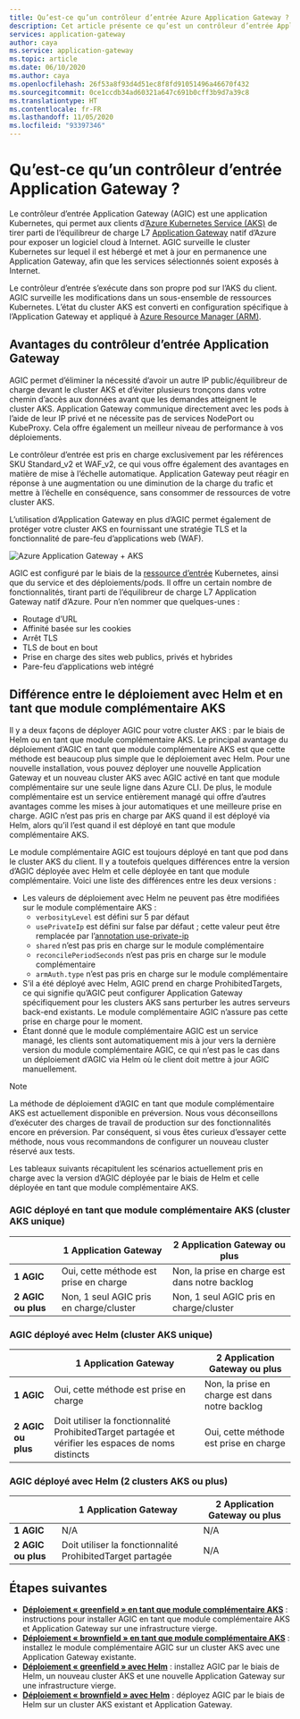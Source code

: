 ```yaml
---
title: Qu’est-ce qu’un contrôleur d’entrée Azure Application Gateway ?
description: Cet article présente ce qu’est un contrôleur d’entrée Application Gateway.
services: application-gateway
author: caya
ms.service: application-gateway
ms.topic: article
ms.date: 06/10/2020
ms.author: caya
ms.openlocfilehash: 26f53a8f93d4d51ec8f8fd91051496a46670f432
ms.sourcegitcommit: 0ce1ccdb34ad60321a647c691b0cff3b9d7a39c8
ms.translationtype: HT
ms.contentlocale: fr-FR
ms.lasthandoff: 11/05/2020
ms.locfileid: "93397346"
---
```

# <a name="what-is-application-gateway-ingress-controller"></a>Qu’est-ce qu’un contrôleur d’entrée Application Gateway ?
Le contrôleur d’entrée Application Gateway (AGIC) est une application Kubernetes, qui permet aux clients d’[Azure Kubernetes Service (AKS)](https://azure.microsoft.com/services/kubernetes-service/) de tirer parti de l’équilibreur de charge L7 [Application Gateway](https://azure.microsoft.com/services/application-gateway/) natif d’Azure pour exposer un logiciel cloud à Internet. AGIC surveille le cluster Kubernetes sur lequel il est hébergé et met à jour en permanence une Application Gateway, afin que les services sélectionnés soient exposés à Internet.

Le contrôleur d’entrée s’exécute dans son propre pod sur l’AKS du client. AGIC surveille les modifications dans un sous-ensemble de ressources Kubernetes. L’état du cluster AKS est converti en configuration spécifique à l’Application Gateway et appliqué à [Azure Resource Manager (ARM)](../azure-resource-manager/management/overview.md).

## <a name="benefits-of-application-gateway-ingress-controller"></a>Avantages du contrôleur d’entrée Application Gateway
AGIC permet d’éliminer la nécessité d’avoir un autre IP public/équilibreur de charge devant le cluster AKS et d’éviter plusieurs tronçons dans votre chemin d’accès aux données avant que les demandes atteignent le cluster AKS. Application Gateway communique directement avec les pods à l’aide de leur IP privé et ne nécessite pas de services NodePort ou KubeProxy. Cela offre également un meilleur niveau de performance à vos déploiements.

Le contrôleur d’entrée est pris en charge exclusivement par les références SKU Standard_v2 et WAF_v2, ce qui vous offre également des avantages en matière de mise à l’échelle automatique. Application Gateway peut réagir en réponse à une augmentation ou une diminution de la charge du trafic et mettre à l’échelle en conséquence, sans consommer de ressources de votre cluster AKS.

L’utilisation d’Application Gateway en plus d’AGIC permet également de protéger votre cluster AKS en fournissant une stratégie TLS et la fonctionnalité de pare-feu d’applications web (WAF).

![Azure Application Gateway + AKS](./media/application-gateway-ingress-controller-overview/architecture.png)

AGIC est configuré par le biais de la [ressource d’entrée](https://kubernetes.io/docs/user-guide/ingress/) Kubernetes, ainsi que du service et des déploiements/pods. Il offre un certain nombre de fonctionnalités, tirant parti de l’équilibreur de charge L7 Application Gateway natif d’Azure. Pour n’en nommer que quelques-unes :
  - Routage d’URL
  - Affinité basée sur les cookies
  - Arrêt TLS
  - TLS de bout en bout
  - Prise en charge des sites web publics, privés et hybrides
  - Pare-feu d’applications web intégré

## <a name="difference-between-helm-deployment-and-aks-add-on"></a>Différence entre le déploiement avec Helm et en tant que module complémentaire AKS
Il y a deux façons de déployer AGIC pour votre cluster AKS : par le biais de Helm ou en tant que module complémentaire AKS. Le principal avantage du déploiement d’AGIC en tant que module complémentaire AKS est que cette méthode est beaucoup plus simple que le déploiement avec Helm. Pour une nouvelle installation, vous pouvez déployer une nouvelle Application Gateway et un nouveau cluster AKS avec AGIC activé en tant que module complémentaire sur une seule ligne dans Azure CLI. De plus, le module complémentaire est un service entièrement managé qui offre d’autres avantages comme les mises à jour automatiques et une meilleure prise en charge. AGIC n’est pas pris en charge par AKS quand il est déployé via Helm, alors qu’il l’est quand il est déployé en tant que module complémentaire AKS. 

Le module complémentaire AGIC est toujours déployé en tant que pod dans le cluster AKS du client. Il y a toutefois quelques différences entre la version d’AGIC déployée avec Helm et celle déployée en tant que module complémentaire. Voici une liste des différences entre les deux versions : 
  - Les valeurs de déploiement avec Helm ne peuvent pas être modifiées sur le module complémentaire AKS :
    - `verbosityLevel` est défini sur 5 par défaut
    - `usePrivateIp` est défini sur false par défaut ; cette valeur peut être remplacée par l’[annotation use-private-ip](ingress-controller-annotations.md#use-private-ip)
    - `shared` n’est pas pris en charge sur le module complémentaire 
    - `reconcilePeriodSeconds` n’est pas pris en charge sur le module complémentaire
    - `armAuth.type` n’est pas pris en charge sur le module complémentaire
  - S’il a été déployé avec Helm, AGIC prend en charge ProhibitedTargets, ce qui signifie qu’AGIC peut configurer Application Gateway spécifiquement pour les clusters AKS sans perturber les autres serveurs back-end existants. Le module complémentaire AGIC n’assure pas cette prise en charge pour le moment. 
  - Étant donné que le module complémentaire AGIC est un service managé, les clients sont automatiquement mis à jour vers la dernière version du module complémentaire AGIC, ce qui n’est pas le cas dans un déploiement d’AGIC via Helm où le client doit mettre à jour AGIC manuellement. 

> [!NOTE]
> La méthode de déploiement d’AGIC en tant que module complémentaire AKS est actuellement disponible en préversion. Nous vous déconseillons d’exécuter des charges de travail de production sur des fonctionnalités encore en préversion. Par conséquent, si vous êtes curieux d’essayer cette méthode, nous vous recommandons de configurer un nouveau cluster réservé aux tests. 

Les tableaux suivants récapitulent les scénarios actuellement pris en charge avec la version d’AGIC déployée par le biais de Helm et celle déployée en tant que module complémentaire AKS. 

### <a name="aks-add-on-agic-single-aks-cluster"></a>AGIC déployé en tant que module complémentaire AKS (cluster AKS unique)
|                  |1 Application Gateway |2 Application Gateway ou plus |
|------------------|---------|--------|
|**1 AGIC**|Oui, cette méthode est prise en charge |Non, la prise en charge est dans notre backlog |
|**2 AGIC ou plus**|Non, 1 seul AGIC pris en charge/cluster |Non, 1 seul AGIC pris en charge/cluster |

### <a name="helm-deployed-agic-single-aks-cluster"></a>AGIC déployé avec Helm (cluster AKS unique)
|                  |1 Application Gateway |2 Application Gateway ou plus |
|------------------|---------|--------|
|**1 AGIC**|Oui, cette méthode est prise en charge |Non, la prise en charge est dans notre backlog |
|**2 AGIC ou plus**|Doit utiliser la fonctionnalité ProhibitedTarget partagée et vérifier les espaces de noms distincts |Oui, cette méthode est prise en charge |

### <a name="helm-deployed-agic-2-aks-clusters"></a>AGIC déployé avec Helm (2 clusters AKS ou plus)
|                  |1 Application Gateway |2 Application Gateway ou plus |
|------------------|---------|--------|
|**1 AGIC**|N/A |N/A |
|**2 AGIC ou plus**|Doit utiliser la fonctionnalité ProhibitedTarget partagée |N/A |

## <a name="next-steps"></a>Étapes suivantes
- [**Déploiement « greenfield » en tant que module complémentaire AKS**](tutorial-ingress-controller-add-on-new.md) : instructions pour installer AGIC en tant que module complémentaire AKS et Application Gateway sur une infrastructure vierge.
- [**Déploiement « brownfield » en tant que module complémentaire AKS**](tutorial-ingress-controller-add-on-existing.md) : installez le module complémentaire AGIC sur un cluster AKS avec une Application Gateway existante.
- [**Déploiement « greenfield » avec Helm**](ingress-controller-install-new.md) : installez AGIC par le biais de Helm, un nouveau cluster AKS et une nouvelle Application Gateway sur une infrastructure vierge.
- [**Déploiement « brownfield » avec Helm**](ingress-controller-install-existing.md) : déployez AGIC par le biais de Helm sur un cluster AKS existant et Application Gateway.